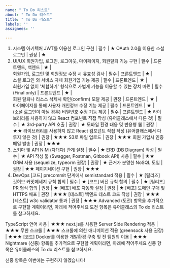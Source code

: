```yaml
---
name: " To Do 리스트"
about: " To Do 리스트"
title: " To Do 리스트"
labels: ''
assignees: ''

---
```


1. 시스템 아키텍처
 JWT를 이용한 로그인 구현 | 필수 | ★
 OAuth 2.0을 이용한 소셜 로그인 | 권장 | ★
2. UI/UX
 회원가입, 로그인, 로그아웃, 마이페이지, 회원탈퇴 기능 구현 | 필수 | 프론트엔드, 백엔드 | ★ |  
 회원가입, 로그인 및 회원정보 수정 시 유효성 검사 | 필수 | 프론트엔드 | ★ |  
 소셜 로그인 외 서비스 자체 회원가입 기능 제공 | 필수 | 프론트엔드 | ★ |  
 회원가입 없이 '체험하기' 형식으로 가볍게 기능을 이용할 수 있는 장치 마련 | 필수(Final only) | 프론트엔드 | ★ |  
 회원 탈퇴나 리소스 삭제시 확인(confirm) 모달 제공 | 권장 | 프론트엔드 | ★ |  
 마이페이지를 통해 사용자 개인정보 수정 기능 제공 | 필수 | 프론트엔드 | ★ |  
 (소셜 로그인이 아닐 경우) 비밀번호 수정 기능 제공 | 필수 | 프론트엔드 | ★
 라이브러리를 사용하지 않고 React 컴포넌트 직접 작성 (유어클래스에서 다룬 것) | 필수 | ★
 3rd-party API 호출 | 권장 | ★
 모바일 환경 대응 및 반응형 웹 | 권장 | ★★
 라이브러리를 사용하지 않고 React 컴포넌트 직접 작성 (유어클래스에서 다루지 않은 것) | 권장 | ★★★
 S3로 파일 업로드 | 권장 | ★★★
 회원 가입시 인증 메일 발송 | 권장 | ★★★
3. 스키마 및 API
 N:M (다대다) 관계 설정 | 필수 | ★
 ERD (DB Diagram) 작성 | 필수 | ★
 API 작성 툴 (Swagger, Postman, Gitbook API) 사용 | 필수 | ★★
 ORM 사용 (sequelize, typeorm 권장) | 권장 | ★
 근거가 분명한 NoSQL 도입 | 권장 | ★★
 페이지네이션 구현 | 권장 | ★★★
4. DevOps
 [코드] precommit 단계에서 semistandard 적용 | 필수 | ★
 [릴리즈] 깃허브 커밋메세지 규칙 합의 | 필수 | ★
 [코드] 버전 규칙 합의 | 필수 | ★
 [릴리즈] PR 형식 합의 | 권장 | ★
 [배포] 배포 자동화 설정 | 권장 | ★
 [배포] 도메인 구매 및 HTTPS 배포 | 권장 | ★★★
 [테스트] 백엔드 테스트 코드 작성 | 권장 | ★★★
 [테스트] w3c validator 통과 | 권장 | ★★★
Advanced (도전) 항목을 추가적으로 구현할 계획이라면, 아래에 적어주세요
도전 항목은 유어클래스의 To do 리스트를 참고하세요.

 TypeScript 언어 사용 | ★★★
 next.js를 사용한 Server Side Rendering 적용 | ★★★
 무한 스크롤 | ★★★
 스크롤에 의한 애니메이션 적용 (greensock 사용 권장) | ★★★
 [코드] Docker를 이용한 개발환경 구축 및 전 팀원의 이용 | ★★★
Nightmare (신중) 항목을 추가적으로 구현할 계획이라면, 아래에 적어주세요
신중 항목은 유어클래스의 To do 리스트를 참고하세요.

신중 항목은 이번에는 구현하지 않겠습니다!
